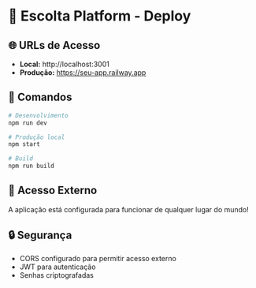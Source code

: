 # 🚀 Escolta Platform - Deploy

## 🌐 URLs de Acesso

- **Local:** http://localhost:3001
- **Produção:** https://seu-app.railway.app

## 🔧 Comandos

```bash
# Desenvolvimento
npm run dev

# Produção local
npm start

# Build
npm run build
```

## 📱 Acesso Externo

A aplicação está configurada para funcionar de qualquer lugar do mundo!

## 🔒 Segurança

- CORS configurado para permitir acesso externo
- JWT para autenticação
- Senhas criptografadas
